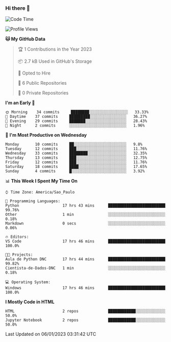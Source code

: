 ### Hi there 👋

<!--
**igabriel-gb/igabriel-gb** is a ✨ _special_ ✨ repository because its `README.md` (this file) appears on your GitHub profile.

Here are some ideas to get you started:

- 🔭 I’m currently working on ...
- 🌱 I’m currently learning ...
- 👯 I’m looking to collaborate on ...
- 🤔 I’m looking for help with ...
- 💬 Ask me about ...
- 📫 How to reach me: ...
- 😄 Pronouns: ...
- ⚡ Fun fact: ...
-->

<!--START_SECTION:waka-->
![Code Time](http://img.shields.io/badge/Code%20Time-115%20hrs%2016%20mins-blue)

![Profile Views](http://img.shields.io/badge/Profile%20Views-9-blue)

**🐱 My GitHub Data** 

> 🏆 1 Contributions in the Year 2023
 > 
> 📦 2.7 kB Used in GitHub's Storage 
 > 
> 💼 Opted to Hire
 > 
> 📜 6 Public Repositories 
 > 
> 🔑 0 Private Repositories  
 > 
**I'm an Early 🐤** 

```text
🌞 Morning    34 commits     ████████░░░░░░░░░░░░░░░░░   33.33% 
🌇 Daytime    37 commits     █████████░░░░░░░░░░░░░░░░   36.27% 
🌃 Evening    29 commits     ███████░░░░░░░░░░░░░░░░░░   28.43% 
🌙 Night      2 commits      ░░░░░░░░░░░░░░░░░░░░░░░░░   1.96%

```
📅 **I'm Most Productive on Wednesday** 

```text
Monday       10 commits     ██░░░░░░░░░░░░░░░░░░░░░░░   9.8% 
Tuesday      12 commits     ███░░░░░░░░░░░░░░░░░░░░░░   11.76% 
Wednesday    33 commits     ████████░░░░░░░░░░░░░░░░░   32.35% 
Thursday     13 commits     ███░░░░░░░░░░░░░░░░░░░░░░   12.75% 
Friday       12 commits     ███░░░░░░░░░░░░░░░░░░░░░░   11.76% 
Saturday     18 commits     ████░░░░░░░░░░░░░░░░░░░░░   17.65% 
Sunday       4 commits      █░░░░░░░░░░░░░░░░░░░░░░░░   3.92%

```


📊 **This Week I Spent My Time On** 

```text
⌚︎ Time Zone: America/Sao_Paulo

💬 Programming Languages: 
Python                   17 hrs 43 mins      █████████████████████████   99.76% 
Other                    1 min               ░░░░░░░░░░░░░░░░░░░░░░░░░   0.18% 
Markdown                 0 secs              ░░░░░░░░░░░░░░░░░░░░░░░░░   0.06%

🔥 Editors: 
VS Code                  17 hrs 46 mins      █████████████████████████   100.0%

🐱‍💻 Projects: 
Aula de Python DNC       17 hrs 44 mins      █████████████████████████   99.82% 
Cientista-de-Dados-DNC   1 min               ░░░░░░░░░░░░░░░░░░░░░░░░░   0.18%

💻 Operating System: 
Windows                  17 hrs 46 mins      █████████████████████████   100.0%

```

**I Mostly Code in HTML** 

```text
HTML                     2 repos             ████████████░░░░░░░░░░░░░   50.0% 
Jupyter Notebook         2 repos             ████████████░░░░░░░░░░░░░   50.0%

```



 Last Updated on 06/01/2023 03:31:42 UTC
<!--END_SECTION:waka-->
